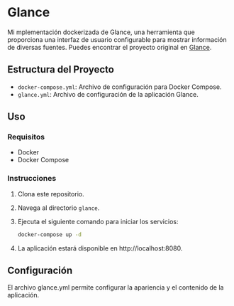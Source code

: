 # Glance

Mi mplementación dockerizada de Glance, una herramienta que proporciona una interfaz de usuario configurable para mostrar información de diversas fuentes. Puedes encontrar el proyecto original en [Glance](https://github.com/glanceapp/glance).

## Estructura del Proyecto

- `docker-compose.yml`: Archivo de configuración para Docker Compose.
- `glance.yml`: Archivo de configuración de la aplicación Glance.

## Uso

### Requisitos

- Docker
- Docker Compose

### Instrucciones

1. Clona este repositorio.
2. Navega al directorio `glance`.
3. Ejecuta el siguiente comando para iniciar los servicios:

   ```sh
   docker-compose up -d
   ````

4. La aplicación estará disponible en http://localhost:8080.

## Configuración
El archivo glance.yml permite configurar la apariencia y el contenido de la aplicación.